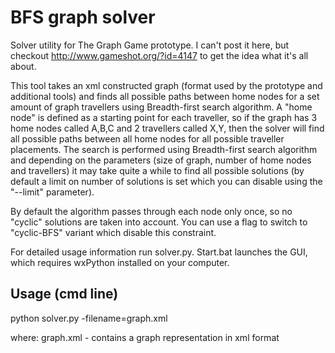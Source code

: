 BFS graph solver
============

Solver utility for The Graph Game prototype. I can't post it here, but checkout http://www.gameshot.org/?id=4147 to get the idea what it's all about.

This tool takes an xml constructed graph (format used by the prototype and additional tools) and finds all possible paths between home nodes for a set amount of graph travellers using Breadth-first search algorithm. A "home node" is defined as a starting point for each traveller, so if the graph has 3 home nodes called A,B,C and 2 travellers called X,Y, then the solver will find all possible paths between all home nodes for all possible traveller placements. The search is performed using Breadth-first search algorithm and depending on the parameters (size of graph, number of home nodes and travellers) it may take quite a while to find all possible solutions (by default a limit on number of solutions is set which you can disable using the "--limit" parameter).

By default the algorithm passes through each node only once, so no "cyclic" solutions are taken into account. You can use a flag to switch to "cyclic-BFS" variant which disable this constraint.

For detailed usage information run solver.py. Start.bat launches the GUI, which requires wxPython installed on your computer.

Usage (cmd line)
-----

python solver.py -filename=graph.xml

where: graph.xml - contains a graph representation in xml format
